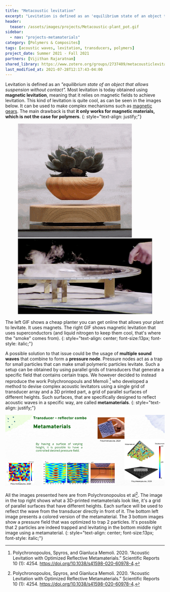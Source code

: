 ```yaml
---
title: "Metacoustic levitation"
excerpt: "Levitation is defined as an 'equilibrium state of an object that allows suspension without contact'. Most levitation is today obtained using magnetic levitation but that does not really work with polymers."
header:
  teaser: /assets/images/projects/Metacoustic-plant_pot.gif
sidebar:
  - nav: "projects-metamaterials"
category: [Polymers & Composites]
tags: [acoustic waves, levitation, transducers, polymers]
project_date: Summer 2021 - Fall 2021
partners: [Vijithan Rajaratnam]
shared_library: https://www.zotero.org/groups/2737409/metacousticlevitation/library
last_modified_at: 2021-07-28T12:17:43-04:00
---
```


Levitation is defined as an *"equilibrium state of an object that allows suspension without contact".* Most levitation is today obtained using **magnetic levitation**, meaning that it relies on magnetic fields to achieve levitation. This kind of levitation is quite cool, as can be seen in the images below. It can be used to make complex mechanisms such as [magnetic gears](https://en.wikipedia.org/wiki/Magnetic_gear). The main drawback is that **it only works for magnetic materials, which is not the case for polymers**.
{: style="text-align: justify;"}

<figure class="half">
    <a href="https://gfycat.com/gifs/search/levitating+plant"><img src="/assets/images/projects/Metacoustic-plant_pot.gif"></a>
    <a href="https://giphy.com/gifs/ted-magnet-superconductor-quantum-locking-gw3FZeqeAiKbXM2I"><img src="/assets/images/projects/Metacoustic-superconductive.gif"></a>
</figure>
The left GIF shows a cheap planter you can get online that allows your plant to levitate. It uses magnets. The right GIF shows magnetic levitation that uses superconductors (and liquid nitrogen to keep them cool, that's where the "smoke" comes from).
{: style="text-align: center; font-size:13px; font-style: italic;"}

A possible solution to that issue could be the usage of **multiple sound waves** that combine to form a **pressure node**. Pressure nodes act as a trap for small particles that can make small polymeric particles levitate. Such a setup can be obtained by using parallel grids of transducers that generate a specific field that contains certain traps. We however decided to instead reproduce the work Polychronopouls and Memoli [^1] who developed a method to devise complex acoustic levitators using a single grid of transducer array and a 3D printed part, a grid of parallel surfaces of different heights. Such surfaces, that are specifically designed to reflect acoustic waves in a specific way, are called **metamaterials**.
{: style="text-align: justify;"}

![Metamaterials](/assets/images/projects/Metacoustic-metamaterials.png)

All the images presented here are from Polychronopoulos et al[^1]. The image in the top right shows what a 3D-printed metamaterials look like, it's a grid of parallel surfaces that have different heights. Each surface will be used to reflect the wave from the transducer directly in front of it. The bottom left image presents a colored version of the metamaterial. The 3 bottom images show a pressure field that was optimized to trap 2 particles. It's possible that 2 particles are indeed trapped and levitating in the bottom middle right image using a metamaterial. 
{: style="text-align: center; font-size:13px; font-style: italic;"}

[^1]: Polychronopoulos, Spyros, and Gianluca Memoli. 2020. “Acoustic Levitation with Optimized Reflective Metamaterials.” Scientific Reports 10 (1): 4254. https://doi.org/10.1038/s41598-020-60978-4.
